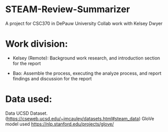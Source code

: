 # STEAM-Review-Summarizer
A project for CSC370 in DePauw University
Collab work with Kelsey Dwyer
# Work division:
- Kelsey (Remote): Background work research, and introduction section for the report

- Bao: Assemble the process, executing the analyze process, and report findings and discussion for the report

# Data used:
Data UCSD Dataset. (https://cseweb.ucsd.edu/~jmcauley/datasets.html#steam_data)
GloVe model used https://nlp.stanford.edu/projects/glove/
